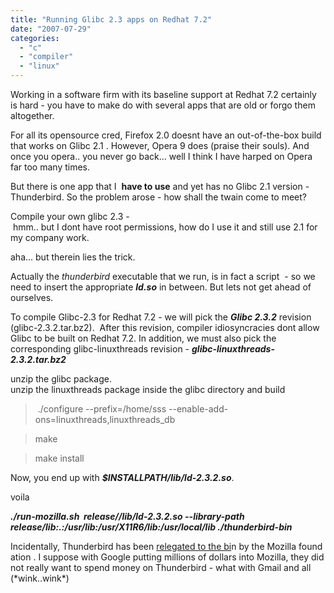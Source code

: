 ```yaml
---
title: "Running Glibc 2.3 apps on Redhat 7.2"
date: "2007-07-29"
categories: 
  - "c"
  - "compiler"
  - "linux"
---
```


Working in a software firm with its baseline support at Redhat 7.2 certainly is hard - you have to make do with several apps that are old or forgo them altogether.

For all its opensource cred, Firefox 2.0 doesnt have an out-of-the-box build that works on Glibc 2.1 . However, Opera 9 does (praise their souls). And once you opera.. you never go back... well I think I have harped on Opera far too many times.

But there is one app that I  **have to use** and yet has no Glibc 2.1 version - Thunderbird. So the problem arose - how shall the twain come to meet?

Compile your own glibc 2.3 - hmm.. but I dont have root permissions, how do I use it and still use 2.1 for my company work.

aha... but therein lies the trick.

Actually the _thunderbird_ executable that we run, is in fact a script  - so we need to insert the appropriate _**ld.so**_ in between. But lets not get ahead of ourselves.

To compile Glibc-2.3 for Redhat 7.2 - we will pick the **_Glibc 2.3.2_** revision (glibc-2.3.2.tar.bz2).  After this revision, compiler idiosyncracies dont allow Glibc to be built on Redhat 7.2. In addition, we must also pick the corresponding glibc-linuxthreads revision - **_glibc-linuxthreads-2.3.2.tar.bz2_**

unzip the glibc package. unzip the linuxthreads package inside the glibc directory and build

>  ./configure --prefix=/home/sss --enable-add-ons=linuxthreads,linuxthreads\_db

> make

> make install

Now, you end up with _**$INSTALLPATH/lib/ld-2.3.2.so**_.

voila

_**./run-mozilla.sh  release//lib/ld-2.3.2.so --library-path release/lib:.:/usr/lib:/usr/X11R6/lib:/usr/local/lib ./thunderbird-bin**_ 

Incidentally, Thunderbird has been [relegated to the bi](http://www.mozillazine.org/talkback.html?article=22235)n by the Mozilla foundation . I suppose with Google putting millions of dollars into Mozilla, they did not really want to spend money on Thunderbird - what with Gmail and all (\*wink..wink\*)
